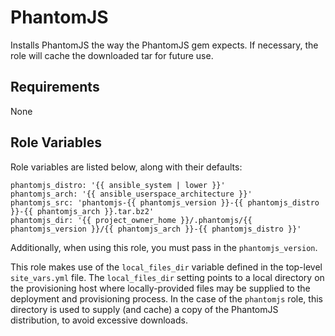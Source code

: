 PhantomJS
=========

Installs PhantomJS the way the PhantomJS gem expects. If necessary, the role will cache the downloaded tar for future use.

Requirements
------------

None

Role Variables
--------------

Role variables are listed below, along with their defaults:

    phantomjs_distro: '{{ ansible_system | lower }}'
    phantomjs_arch: '{{ ansible_userspace_architecture }}'
    phantomjs_src: 'phantomjs-{{ phantomjs_version }}-{{ phantomjs_distro }}-{{ phantomjs_arch }}.tar.bz2'
    phantomjs_dir: '{{ project_owner_home }}/.phantomjs/{{ phantomjs_version }}/{{ phantomjs_arch }}-{{ phantomjs_distro }}'

Additionally, when using this role, you must pass in the `phantomjs_version`.

This role makes use of the `local_files_dir` variable defined in the top-level `site_vars.yml` file. The `local_files_dir` setting points to a local directory on the provisioning host where locally-provided files may be supplied to the deployment and provisioning process. In the case of the `phantomjs` role, this directory is used to supply (and cache) a copy of the PhantomJS distribution, to avoid excessive downloads.
